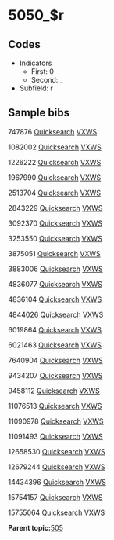 # 5050\_$r

## Codes

-   Indicators
    -   First: 0
    -   Second: \_
-   Subfield: r

## Sample bibs

747876 [Quicksearch](https://search.library.yale.edu/catalog/747876) [VXWS](http://prodorbis.library.yale.edu:7014/vxws/GetHoldingsService?bibId=747876)

1082002 [Quicksearch](https://search.library.yale.edu/catalog/1082002) [VXWS](http://prodorbis.library.yale.edu:7014/vxws/GetHoldingsService?bibId=1082002)

1226222 [Quicksearch](https://search.library.yale.edu/catalog/1226222) [VXWS](http://prodorbis.library.yale.edu:7014/vxws/GetHoldingsService?bibId=1226222)

1967990 [Quicksearch](https://search.library.yale.edu/catalog/1967990) [VXWS](http://prodorbis.library.yale.edu:7014/vxws/GetHoldingsService?bibId=1967990)

2513704 [Quicksearch](https://search.library.yale.edu/catalog/2513704) [VXWS](http://prodorbis.library.yale.edu:7014/vxws/GetHoldingsService?bibId=2513704)

2843229 [Quicksearch](https://search.library.yale.edu/catalog/2843229) [VXWS](http://prodorbis.library.yale.edu:7014/vxws/GetHoldingsService?bibId=2843229)

3092370 [Quicksearch](https://search.library.yale.edu/catalog/3092370) [VXWS](http://prodorbis.library.yale.edu:7014/vxws/GetHoldingsService?bibId=3092370)

3253550 [Quicksearch](https://search.library.yale.edu/catalog/3253550) [VXWS](http://prodorbis.library.yale.edu:7014/vxws/GetHoldingsService?bibId=3253550)

3875051 [Quicksearch](https://search.library.yale.edu/catalog/3875051) [VXWS](http://prodorbis.library.yale.edu:7014/vxws/GetHoldingsService?bibId=3875051)

3883006 [Quicksearch](https://search.library.yale.edu/catalog/3883006) [VXWS](http://prodorbis.library.yale.edu:7014/vxws/GetHoldingsService?bibId=3883006)

4836077 [Quicksearch](https://search.library.yale.edu/catalog/4836077) [VXWS](http://prodorbis.library.yale.edu:7014/vxws/GetHoldingsService?bibId=4836077)

4836104 [Quicksearch](https://search.library.yale.edu/catalog/4836104) [VXWS](http://prodorbis.library.yale.edu:7014/vxws/GetHoldingsService?bibId=4836104)

4844026 [Quicksearch](https://search.library.yale.edu/catalog/4844026) [VXWS](http://prodorbis.library.yale.edu:7014/vxws/GetHoldingsService?bibId=4844026)

6019864 [Quicksearch](https://search.library.yale.edu/catalog/6019864) [VXWS](http://prodorbis.library.yale.edu:7014/vxws/GetHoldingsService?bibId=6019864)

6021463 [Quicksearch](https://search.library.yale.edu/catalog/6021463) [VXWS](http://prodorbis.library.yale.edu:7014/vxws/GetHoldingsService?bibId=6021463)

7640904 [Quicksearch](https://search.library.yale.edu/catalog/7640904) [VXWS](http://prodorbis.library.yale.edu:7014/vxws/GetHoldingsService?bibId=7640904)

9434207 [Quicksearch](https://search.library.yale.edu/catalog/9434207) [VXWS](http://prodorbis.library.yale.edu:7014/vxws/GetHoldingsService?bibId=9434207)

9458112 [Quicksearch](https://search.library.yale.edu/catalog/9458112) [VXWS](http://prodorbis.library.yale.edu:7014/vxws/GetHoldingsService?bibId=9458112)

11076513 [Quicksearch](https://search.library.yale.edu/catalog/11076513) [VXWS](http://prodorbis.library.yale.edu:7014/vxws/GetHoldingsService?bibId=11076513)

11090978 [Quicksearch](https://search.library.yale.edu/catalog/11090978) [VXWS](http://prodorbis.library.yale.edu:7014/vxws/GetHoldingsService?bibId=11090978)

11091493 [Quicksearch](https://search.library.yale.edu/catalog/11091493) [VXWS](http://prodorbis.library.yale.edu:7014/vxws/GetHoldingsService?bibId=11091493)

12658530 [Quicksearch](https://search.library.yale.edu/catalog/12658530) [VXWS](http://prodorbis.library.yale.edu:7014/vxws/GetHoldingsService?bibId=12658530)

12679244 [Quicksearch](https://search.library.yale.edu/catalog/12679244) [VXWS](http://prodorbis.library.yale.edu:7014/vxws/GetHoldingsService?bibId=12679244)

14434396 [Quicksearch](https://search.library.yale.edu/catalog/14434396) [VXWS](http://prodorbis.library.yale.edu:7014/vxws/GetHoldingsService?bibId=14434396)

15754157 [Quicksearch](https://search.library.yale.edu/catalog/15754157) [VXWS](http://prodorbis.library.yale.edu:7014/vxws/GetHoldingsService?bibId=15754157)

15755064 [Quicksearch](https://search.library.yale.edu/catalog/15755064) [VXWS](http://prodorbis.library.yale.edu:7014/vxws/GetHoldingsService?bibId=15755064)

**Parent topic:**[505](../../tags/505/505.md)

